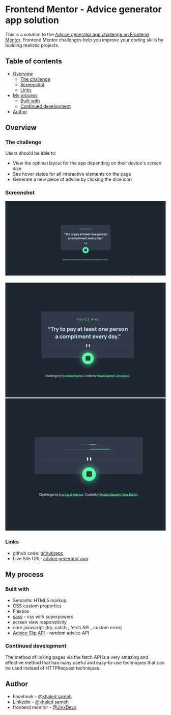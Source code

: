 # Frontend Mentor - Advice generator app solution

This is a solution to the [Advice generator app challenge on Frontend Mentor](https://www.frontendmentor.io/challenges/advice-generator-app-QdUG-13db). Frontend Mentor challenges help you improve your coding skills by building realistic projects.


## Table of contents

- [Overview](#overview)
  - [The challenge](#the-challenge)
  - [Screenshot](#screenshot)
  - [Links](#links)
- [My process](#my-process)
  - [Built with](#built-with)
  - [Continued development](#continued-development)
- [Author](#author)




## Overview

### The challenge

Users should be able to:

- View the optimal layout for the app depending on their device's screen size
- See hover states for all interactive elements on the page
- Generate a new piece of advice by clicking the dice icon

### Screenshot

![basic design for challenge](./screen-shoot/basic%20design.png)
![design for action in change advice icon ](./screen-shoot/action%20icon%20design.png)
![loading design](./screen-shoot/show%20loading%20design.png)


### Links

- github code: [githubrepo](https://github.com/jinxDevo/advice-generator-app.git)
- Live Site URL: [advice generator app]( https://jinxdevo.github.io/advice-generator-app)


## My process

### Built with

- Semantic HTML5 markup
- CSS custom properties
- Flexbox
- [sass](https://sass-lang.com) - css with superpowers
- screen view responstivity
- core javascript (try..catch , fetch API , custom error)
- [Advice Slip API](https://api.adviceslip.com) - random advice API

### Continued development

The method of linking pages via the fetch API is a very amazing and effective method that has many useful and easy-to-use techniques that can be used instead of HTTPRequest techniques.


## Author

- Facebook - [@khaled sameh](https://www.facebook.com/khaled.sameh.315/)
- Linkedin - [@khaled sameh](www.linkedin.com/in/khaled-sameh-940295272)
- frontend monitor - [@JinxDevo](https://www.frontendmentor.io/profile/jinxDevo)

